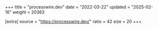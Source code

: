 +++
title = "processwire.dev"
date = "2022-03-22"
updated = "2025-02-16"
weight = 20363

[extra]
source = "https://processwire.dev/"
ratio = 42
size = 20
+++
